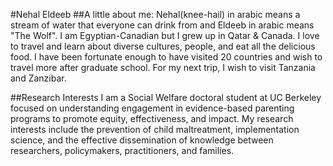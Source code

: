 #Nehal Eldeeb
##A little about me: 
Nehal(knee-hail) in arabic means a stream of water that everyone can drink from and Eldeeb in arabic means "The Wolf". 
I am Egyptian-Canadian but I grew up in Qatar & Canada. I love to travel and learn about diverse cultures, people, and eat all the delicious food. I have been fortunate enough to have visited 20 countries and wish to travel more after graduate school. For my next trip, I wish to visit Tanzania and Zanzibar. 

##Research Interests
I am a Social Welfare doctoral student at UC Berkeley focused on understanding engagement in evidence-based parenting programs to promote equity, effectiveness, and impact. My research interests include the prevention of child maltreatment, implementation science, and the effective dissemination of knowledge between researchers, policymakers, practitioners, and families.
  
